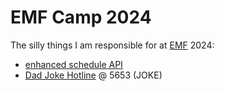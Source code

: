 # EMF Camp 2024

The silly things I am responsible for at [EMF](https://www.emfcamp.org/) 2024:

- [enhanced schedule API](https://github.com/DanNixon/emfcamp-schedule-api/tree/main/adapter)
- [Dad Joke Hotline](https://github.com/DanNixon/dad-joke-hotline) @ 5653 (JOKE)
